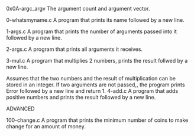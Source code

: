 0x0A-argc_argv
The argument count and argument vector.

0-whatsmyname.c
A program that prints its name followed by a new line.

1-args.c
A program that prints the number of arguments passed into it followed by a new line.

2-args.c
A program that prints all arguments it receives.

3-mul.c
A program that multiplies 2 numbers, prints the result follwed by a new line.

Assumes that the two numbers and the result of multiplication can be stored in an integer.
If two arguments are not passed,, the program prints Error followed by a new line and return 1.
4-add.c
A program that adds positive numbers and prints the result followed by a new line.

ADVANCED

100-change.c
A program that prints the minimum number of coins to make change for an amount of money.
